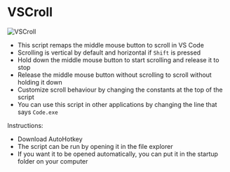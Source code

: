 # VSCroll

![VSCroll](https://user-images.githubusercontent.com/65575771/177434189-42c2942b-1919-4770-adab-ca9bf65f50ac.gif)

- This script remaps the middle mouse button to scroll in VS Code
- Scrolling is vertical by default and horizontal if `Shift` is pressed
- Hold down the middle mouse button to start scrolling and release it to stop
- Release the middle mouse button without scrolling to scroll without holding it down
- Customize scroll behaviour by changing the constants at the top of the script
- You can use this script in other applications by changing the line that says `Code.exe`

Instructions:

- Download AutoHotkey
- The script can be run by opening it in the file explorer
- If you want it to be opened automatically, you can put it in the startup folder on your computer
